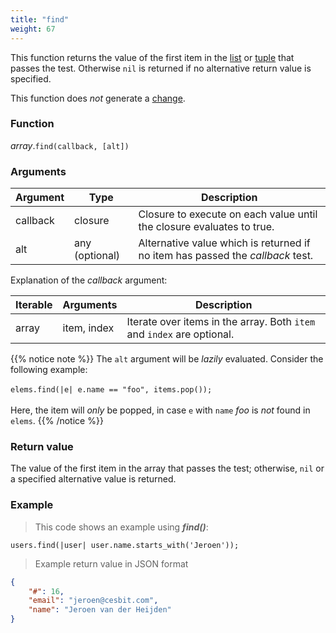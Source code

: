 ```yaml
---
title: "find"
weight: 67
---
```


This function returns the value of the first item in the [list](..) or [tuple](../../tuple) that passes the test.
Otherwise `nil` is returned  if no alternative return value is specified.

This function does *not* generate a [change](../../../overview/changes).

### Function

*array*.`find(callback, [alt])`

### Arguments

Argument | Type | Description
-------- | ---- | -----------
callback | closure | Closure to execute on each value until the closure evaluates to true.
alt | any (optional) | Alternative value which is returned if no item has passed the *callback* test.

Explanation of the *callback* argument:

Iterable | Arguments   | Description
-------- | ----------- | -----------
array    | item, index | Iterate over items in the array. Both `item` and `index` are optional.

{{% notice note %}}
The `alt` argument will be *lazily* evaluated. Consider the following example: \
\
  `elems.find(|e| e.name == "foo", items.pop());` \
\
Here, the item will *only* be popped, in case `e` with `name` *foo* is *not* found in `elems`.
{{% /notice %}}

### Return value

The value of the first item in the array that passes the test;
otherwise, `nil` or a specified alternative value is returned.

### Example

> This code shows an example using ***find()***:

```thingsdb,syntax_only
users.find(|user| user.name.starts_with('Jeroen'));
```

> Example return value in JSON format

```json
{
    "#": 16,
    "email": "jeroen@cesbit.com",
    "name": "Jeroen van der Heijden"
}
```
